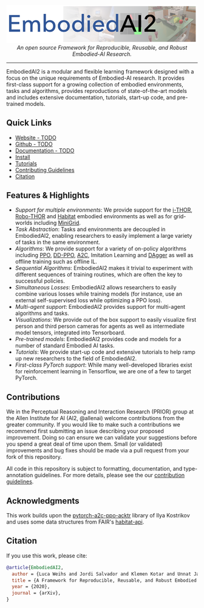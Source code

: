 
<div align="center">
    <br>
    <img src="docs/img/placeholderLogo.png" />
    <br>
    <i>An open source Framework for Reproducible, Reusable, and Robust Embodied-AI Research.</i>
    </p>
    <hr/>
</div>

EmbodiedAI2 is a modular and flexible learning framework designed with a focus on the unique requirements of Embodied-AI research. It provides first-class support for a growing collection of embodied environments, tasks and algorithms, provides reproductions of state-of-the-art models and includes extensive documentation, tutorials, start-up code, and pre-trained models.

## Quick Links

- [Website - TODO](https://embodiedai.allenai.org/)
- [Github - TODO](https://github.com/allenai/embodied-rl)
- [Documentation - TODO](https://docs.embodiedai.allenai.org/)
- [Install](docs/getting_started/installation.md)
- [Tutorials](docs/tutorials/minigrid-tutorial.md)
- [Contributing Guidelines](CONTRIBUTING.md)
- [Citation](#citation)

## Features & Highlights

* _Support for multiple environments_: We provide support for the [i-THOR](https://ai2thor.allenai.org/ithor/), [Robo-THOR](https://ai2thor.allenai.org/robothor/) and [Habitat](https://aihabitat.org/) embodied environments as well as for grid-worlds including [MiniGrid](https://github.com/maximecb/gym-minigrid).
* _Task Abstraction_: Tasks and environments are decoupled in EmbodiedAI2, enabling researchers to easily implement a large variety of tasks in the same environment.
* _Algorithms_: We provide support for a variety of on-policy algorithms including [PPO](https://arxiv.org/pdf/1707.06347.pdf), [DD-PPO](https://arxiv.org/pdf/1911.00357.pdf), [A2C](https://arxiv.org/pdf/1611.05763.pdf), Imitation Learning and [DAgger](https://www.ri.cmu.edu/pub_files/2011/4/Ross-AISTATS11-NoRegret.pdf) as well as offline training such as offline IL.
* _Sequential Algorithms_: EmbodiedAI2 makes it trivial to experiment with different sequences of training routines, which are often the key to successful policies.
* _Simultaneous Losses_: EmbodiedAI2 allows researchers to easily combine various losses while training models (for instance, use an external self-supervised loss while optimizing a PPO loss).
* _Multi-agent support_: EmbodiedAI2 provides support for multi-agent algorithms and tasks.
* _Visualizations_: We provide out of the box support to easily visualize first person and third person cameras for agents as well as intermediate model tensors, integrated into Tensorboard.
* _Pre-trained models_: EmbodiedAI2 provides code and models for a number of standard Embodied AI tasks.
* _Tutorials_: We provide start-up code and extensive tutorials to help ramp up new researchers to the field of EmbodiedAI2.
* _First-class PyTorch support_: While many well-developed libraries exist for reinforcement learning in 
   Tensorflow, we are one of a few to target PyTorch.

## Contributions
We in the Perceptual Reasoning and Interaction Research (PRIOR) group at the Allen Institute for AI (AI2, @allenai) welcome contributions from the greater community. If you would like to make such a contributions we recommend first submitting an issue describing your proposed improvement. Doing so can ensure we can validate your suggestions before you spend a great deal of time upon them. Small (or validated) improvements and bug fixes should be made via a pull request from your fork of this repository.

All code in this repository is subject to formatting, documentation, and type-annotation guidelines. For more details, please see the our [contribution guidelines](CONTRIBUTING.md).

## Acknowledgments
This work builds upon the [pytorch-a2c-ppo-acktr](https://github.com/ikostrikov/pytorch-a2c-ppo-acktr-gail) library of Ilya Kostrikov and uses some data structures from FAIR's [habitat-api](https://github.com/facebookresearch/habitat-api).

## Citation
If you use this work, please cite:

```bibtex
@article{EmbodiedAI2,
  author = {Luca Weihs and Jordi Salvador and Klemen Kotar and Unnat Jain and Kuo-Hao Zeng and Roozbeh Mottaghi and Aniruddha Kembhavi},
  title = {A Framework for Reproducible, Reusable, and Robust Embodied AI Research},
  year = {2020},
  journal = {arXiv},
}

```

